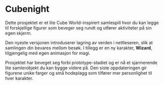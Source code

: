 # Cubenight

Dette prosjektet er et lite Cube World-inspirert samlespill hvor du kan legge til forskjellige figurer som beveger seg rundt og utfører aktiviteter på sin egen skjerm.

Den nyeste versjonen introduserer lagring av verden i nettleseren, slik at samlingen din bevares mellom besøk. I tillegg er en ny karakter, **Wizard**, tilgjengelig med egen animasjon for magi.

Prosjektet har beveget seg forbi prototype-stadiet og er nå et sjarmerende lite samlerobjekt du kan bygge videre på. Den siste oppdateringen gir figurene unike farger og små hodeplagg som tilfører mer personlighet til hver karakter.
